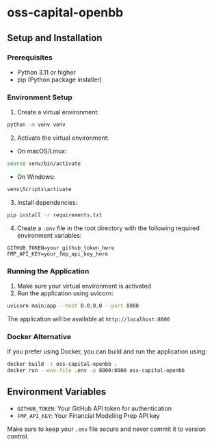 # oss-capital-openbb

## Setup and Installation

### Prerequisites
- Python 3.11 or higher
- pip (Python package installer)

### Environment Setup

1. Create a virtual environment:
```bash
python -m venv venv
```

2. Activate the virtual environment:
- On macOS/Linux:
```bash
source venv/bin/activate
```
- On Windows:
```bash
venv\Scripts\activate
```

3. Install dependencies:
```bash
pip install -r requirements.txt
```

4. Create a `.env` file in the root directory with the following required environment variables:
```env
GITHUB_TOKEN=your_github_token_here
FMP_API_KEY=your_fmp_api_key_here
```

### Running the Application

1. Make sure your virtual environment is activated
2. Run the application using uvicorn:
```bash
uvicorn main:app --host 0.0.0.0 --port 8000
```

The application will be available at `http://localhost:8000`

### Docker Alternative

If you prefer using Docker, you can build and run the application using:
```bash
docker build -t oss-capital-openbb .
docker run --env-file .env -p 8000:8000 oss-capital-openbb
```

## Environment Variables

- `GITHUB_TOKEN`: Your GitHub API token for authentication
- `FMP_API_KEY`: Your Financial Modeling Prep API key

Make sure to keep your `.env` file secure and never commit it to version control.

